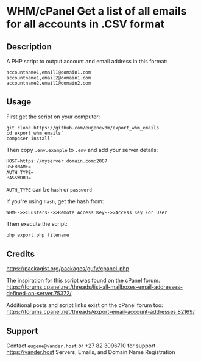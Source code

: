 # WHM/cPanel Get a list of all emails for all accounts in .CSV format

## Description

A PHP script to output account and email address in this format:

```
accountname1,email1@domain1.com
accountname1,email2@domain1.com
accountname2,email1@domain2.com
```

## Usage

First get the script on your computer:

```
git clone https://github.com/eugenevdm/export_whm_emails
cd export_whm_emails`
composer install`
```

Then copy `.env.example` to `.env` and add your server details:

```html
HOST=https://myserver.domain.com:2087
USERNAME=
AUTH_TYPE=
PASSWORD=
```

`AUTH_TYPE` can be `hash` or `password`

If you're using `hash`, get the hash from:

    WHM-->>CLusters-->>Remote Access Key-->>Access Key For User

Then execute the script:

`php export.php filename`

## Credits

https://packagist.org/packages/gufy/cpanel-php

The inspiration for this script was found on the cPanel forum.
https://forums.cpanel.net/threads/list-all-mailboxes-email-addresses-defined-on-server.75372/
 
Additional posts and script links exist on the cPanel forum too:
https://forums.cpanel.net/threads/export-email-account-addresses.82169/

 ## Support
 
 Contact `eugene@vander.host` or +27 82 3096710 for support
  https://vander.host
 Servers, Emails, and Domain Name Registration
 